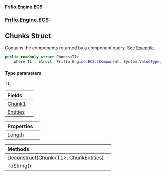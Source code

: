 #### [Friflo.Engine.ECS](index.md 'index')
### [Friflo.Engine.ECS](Friflo.Engine.ECS.md 'Friflo.Engine.ECS')

## Chunks<T1> Struct

Contains the components returned by a component query.
See <a href="https://github.com/friflo/Friflo.Json.Fliox/blob/main/Engine/README.md#enumerate-query-chunks">Example.</a>

```csharp
public readonly struct Chunks<T1>
    where T1 : struct, Friflo.Engine.ECS.IComponent, System.ValueType, System.ValueType
```
#### Type parameters

<a name='Friflo.Engine.ECS.Chunks_T1_.T1'></a>

`T1`

| Fields | |
| :--- | :--- |
| [Chunk1](Chunks_T1_.Chunk1.md 'Friflo.Engine.ECS.Chunks<T1>.Chunk1') | |
| [Entities](Chunks_T1_.Entities.md 'Friflo.Engine.ECS.Chunks<T1>.Entities') | |

| Properties | |
| :--- | :--- |
| [Length](Chunks_T1_.Length.md 'Friflo.Engine.ECS.Chunks<T1>.Length') | |

| Methods | |
| :--- | :--- |
| [Deconstruct(Chunk&lt;T1&gt;, ChunkEntities)](Chunks_T1_.Deconstruct(Chunk_T1_,ChunkEntities).md 'Friflo.Engine.ECS.Chunks<T1>.Deconstruct(Friflo.Engine.ECS.Chunk<T1>, Friflo.Engine.ECS.ChunkEntities)') | |
| [ToString()](Chunks_T1_.ToString().md 'Friflo.Engine.ECS.Chunks<T1>.ToString()') | |
